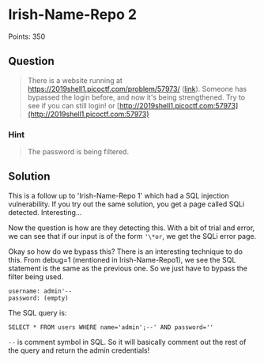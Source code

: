 # Irish-Name-Repo 2

Points: 350

## Question

> There is a website running at https://2019shell1.picoctf.com/problem/57973/ ([link](https://2019shell1.picoctf.com/problem/57973/)). Someone has bypassed the login before, and now it's being strengthened. Try to see if you can still login! or [http://2019shell1.picoctf.com:57973](http://2019shell1.picoctf.com:57973)

### Hint

> The password is being filtered.

## Solution

This is a follow up to 'Irish-Name-Repo 1' which had a SQL injection vulnerability. If you try out the same solution, you get a page called SQLi detected. Interesting...

Now the question is how are they detecting this. With a bit of trial and error, we can see that if our input is of the form `'\*or`, we get the SQLi error page. 

Okay so how do we bypass this? There is an interesting technique to do this. From debug=1 (mentioned in Irish-Name-Repo1), we see the SQL statement is the same as the previous one. So we just have to bypass the filter being used.

```
username: admin'--
password: (empty)
```

The SQL query is:
```mysql
SELECT * FROM users WHERE name='admin';--' AND password=''
```

`--` is comment symbol in SQL. So it will basically comment out the rest of the query and return the admin credentials!
